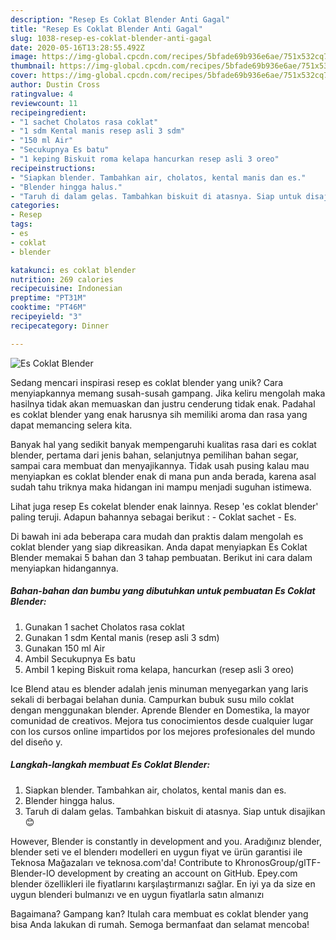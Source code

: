 ```yaml
---
description: "Resep Es Coklat Blender Anti Gagal"
title: "Resep Es Coklat Blender Anti Gagal"
slug: 1038-resep-es-coklat-blender-anti-gagal
date: 2020-05-16T13:28:55.492Z
image: https://img-global.cpcdn.com/recipes/5bfade69b936e6ae/751x532cq70/es-coklat-blender-foto-resep-utama.jpg
thumbnail: https://img-global.cpcdn.com/recipes/5bfade69b936e6ae/751x532cq70/es-coklat-blender-foto-resep-utama.jpg
cover: https://img-global.cpcdn.com/recipes/5bfade69b936e6ae/751x532cq70/es-coklat-blender-foto-resep-utama.jpg
author: Dustin Cross
ratingvalue: 4
reviewcount: 11
recipeingredient:
- "1 sachet Cholatos rasa coklat"
- "1 sdm Kental manis resep asli 3 sdm"
- "150 ml Air"
- "Secukupnya Es batu"
- "1 keping Biskuit roma kelapa hancurkan resep asli 3 oreo"
recipeinstructions:
- "Siapkan blender. Tambahkan air, cholatos, kental manis dan es."
- "Blender hingga halus."
- "Taruh di dalam gelas. Tambahkan biskuit di atasnya. Siap untuk disajikan 😊"
categories:
- Resep
tags:
- es
- coklat
- blender

katakunci: es coklat blender 
nutrition: 269 calories
recipecuisine: Indonesian
preptime: "PT31M"
cooktime: "PT46M"
recipeyield: "3"
recipecategory: Dinner

---
```



![Es Coklat Blender](https://img-global.cpcdn.com/recipes/5bfade69b936e6ae/751x532cq70/es-coklat-blender-foto-resep-utama.jpg)

Sedang mencari inspirasi resep es coklat blender yang unik? Cara menyiapkannya memang susah-susah gampang. Jika keliru mengolah maka hasilnya tidak akan memuaskan dan justru cenderung tidak enak. Padahal es coklat blender yang enak harusnya sih memiliki aroma dan rasa yang dapat memancing selera kita.

Banyak hal yang sedikit banyak mempengaruhi kualitas rasa dari es coklat blender, pertama dari jenis bahan, selanjutnya pemilihan bahan segar, sampai cara membuat dan menyajikannya. Tidak usah pusing kalau mau menyiapkan es coklat blender enak di mana pun anda berada, karena asal sudah tahu triknya maka hidangan ini mampu menjadi suguhan istimewa.

Lihat juga resep Es cokelat blender enak lainnya. Resep &#39;es coklat blender&#39; paling teruji. Adapun bahannya sebagai berikut : - Coklat sachet - Es.


Di bawah ini ada beberapa cara mudah dan praktis dalam mengolah es coklat blender yang siap dikreasikan. Anda dapat menyiapkan Es Coklat Blender memakai 5 bahan dan 3 tahap pembuatan. Berikut ini cara dalam menyiapkan hidangannya.

<!--inarticleads1-->

##### Bahan-bahan dan bumbu yang dibutuhkan untuk pembuatan Es Coklat Blender:

1. Gunakan 1 sachet Cholatos rasa coklat
1. Gunakan 1 sdm Kental manis (resep asli 3 sdm)
1. Gunakan 150 ml Air
1. Ambil Secukupnya Es batu
1. Ambil 1 keping Biskuit roma kelapa, hancurkan (resep asli 3 oreo)


Ice Blend atau es blender adalah jenis minuman menyegarkan yang laris sekali di berbagai belahan dunia. Campurkan bubuk susu milo coklat dengan menggunakan blender. Aprende Blender en Domestika, la mayor comunidad de creativos. Mejora tus conocimientos desde cualquier lugar con los cursos online impartidos por los mejores profesionales del mundo del diseño y. 

<!--inarticleads2-->

##### Langkah-langkah membuat Es Coklat Blender:

1. Siapkan blender. Tambahkan air, cholatos, kental manis dan es.
1. Blender hingga halus.
1. Taruh di dalam gelas. Tambahkan biskuit di atasnya. Siap untuk disajikan 😊


However, Blender is constantly in development and you. Aradığınız blender, blender seti ve el blenderı modelleri en uygun fiyat ve ürün garantisi ile Teknosa Mağazaları ve teknosa.com&#39;da! Contribute to KhronosGroup/glTF-Blender-IO development by creating an account on GitHub. Epey.com blender özellikleri ile fiyatlarını karşılaştırmanızı sağlar. En iyi ya da size en uygun blenderi bulmanızı ve en uygun fiyatlarla satın almanızı 

Bagaimana? Gampang kan? Itulah cara membuat es coklat blender yang bisa Anda lakukan di rumah. Semoga bermanfaat dan selamat mencoba!
